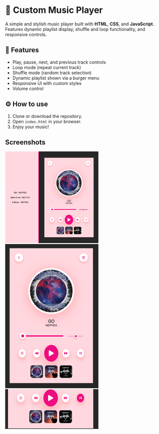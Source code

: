 # 🎵 Custom Music Player

A simple and stylish music player built with **HTML**, **CSS**, and **JavaScript**.  
Features dynamic playlist display, shuffle and loop functionality, and responsive controls.

## 🚀 Features

- Play, pause, next, and previous track controls
- Loop mode (repeat current track)
- Shuffle mode (random track selection)
- Dynamic playlist shown via a burger menu
- Responsive UI with custom styles
- Volume control

## ⚙ How to use

1. Clone or download the repository.
2. Open `index.html` in your browser.
3. Enjoy your music!

## Screenshots

<div class = "screenshots">
<img src="s2.png" width="300" alt="">
 <img src="s3.png" width="300" alt="">
 <img src="s1.png" width="300" alt="">
</div>
